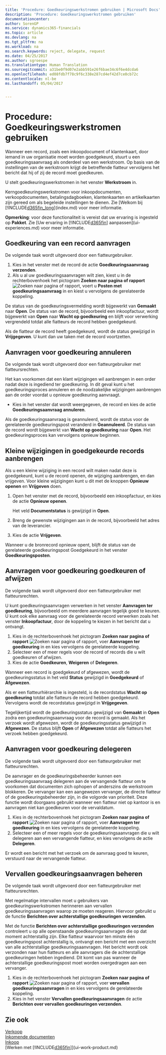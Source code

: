 ```yaml
---
title: 'Procedure: Goedkeuringswerkstromen gebruiken | Microsoft Docs'
description: 'Procedure: Goedkeuringswerkstromen gebruiken'
documentationcenter: 
author: SorenGP
ms.service: dynamics365-financials
ms.topic: article
ms.devlang: na
ms.tgt_pltfrm: na
ms.workload: na
ms.search.keywords: reject, delegate, request
ms.date: 04/25/2017
ms.author: sgroespe
ms.translationtype: Human Translation
ms.sourcegitcommit: a31be0f9d07e2abb591e26f6bae34c6f6e4dcda6
ms.openlocfilehash: ed08fdb7f78c9f6c338e287cd4ef42d7ce0cb72c
ms.contentlocale: nl-be
ms.lasthandoff: 05/04/2017


---
```

# <a name="how-to-use-approval-workflows"></a>Procedure: Goedkeuringswerkstromen gebruiken
Wanneer een record, zoals een inkoopdocument of klantenkaart, door iemand in uw organisatie moet worden goedgekeurd, stuurt u een goedkeuringsaanvraag als onderdeel van een werkstroom. Op basis van de instellingen van de werkstroom krijgt de betreffende fiatteur vervolgens het bericht dat hij of zij de record moet goedkeuren.

U stelt goedkeuringswerkstromen in het venster **Werkstroom** in.

Kerngoedkeuringswerkstromen voor inkoopdocumenten, verkoopdocumenten, betalingsdagboeken, klantenkaarten en artikelkaarten zijn gereed om als begeleide instellingen te dienen. Zie [Welkom bij [!INCLUDE[d365fin_long](includes/d365fin_long_md.md)](index.md) voor meer informatie.

**Opmerking**: voor deze functionaliteit is vereist dat uw ervaring is ingesteld op **Pakket**. Zie [Uw ervaring in [!INCLUDE[d365fin](includes/d365fin_md.md)] aanpassen](ui-experiences.md) voor meer informatie.

## <a name="to-request-approval-of-a-record"></a>Goedkeuring van een record aanvragen
De volgende taak wordt uitgevoerd door een fiatteurgebruiker.

1. Kies in het venster met de record de actie **Goedkeuringsaanvraag verzenden**.
2. Als u al uw goedkeuringsaanvragen wilt zien, kiest u in de rechterbovenhoek het pictogram **Zoeken naar pagina of rapport** ![Zoeken naar pagina of rapport](media/ui-search/search_small.png "Pictogram Zoeken naar pagina of rapport"), voert u **Posten met goedkeuringsaanvraag** in en kiest u vervolgens de gerelateerde koppeling.

De status van de goedkeuringsvermelding wordt bijgewerkt van **Gemaakt** naar **Open**. De status van de record, bijvoorbeeld een inkoopfactuur, wordt bijgewerkt van **Open** naar **Wacht op goedkeuring** en blijft voor verwerking vergrendeld totdat alle fiatteurs de record hebben goedgekeurd.

Als de fiatteur de record heeft goedgekeurd, wordt de status gewijzigd in **Vrijgegeven**. U kunt dan uw taken met de record voortzetten.

## <a name="to-cancel-requests-for-approval"></a>Aanvragen voor goedkeuring annuleren
De volgende taak wordt uitgevoerd door een fiatteurgebruiker met fiatteursrechten.

Het kan voorkomen dat een klant wijzigingen wil aanbrengen in een order nadat deze is ingediend ter goedkeuring. In dit geval kunt u het goedkeuringsproces annuleren en de noodzakelijke wijzigingen aanbrengen aan de order voordat u opnieuw goedkeuring aanvraagt.

- Kies in het venster dat wordt weergegeven, de record en kies de actie **Goedkeuringsaanvraag annuleren**.

Als de goedkeuringsaanvraag is geannuleerd, wordt de status voor de gerelateerde goedkeuringspost veranderd in **Geannuleerd**. De status van de record wordt bijgewerkt van **Wacht op goedkeuring** naar **Open**. Het goedkeuringsproces kan vervolgens opnieuw beginnen.

## <a name="to-make-minor-changes-to-approved-records"></a>Kleine wijzigingen in goedgekeurde records aanbrengen
Als u een kleine wijziging in een record wilt maken nadat deze is goedgekeurd, kunt u de record openen, de wijziging aanbrengen, en dan vrijgeven. Voor kleine wijzigingen kunt u dit met de knoppen **Opnieuw openen** en **Vrijgeven** doen.

1. Open het venster met de record, bijvoorbeeld een inkoopfactuur, en kies de actie **Opnieuw openen**.

    Het veld **Documentstatus** is gewijzigd in **Open**.
2. Breng de gewenste wijzigingen aan in de record, bijvoorbeeld het adres van de leverancier.
3. Kies de actie **Vrijgeven**.

Wanneer u de bronrecord opnieuw opent, blijft de status van de gerelateerde goedkeuringspost Goedgekeurd in het venster **Goedkeuringsposten**.

## <a name="to-approve-or-reject-requests-for-approval"></a>Aanvragen voor goedkeuring goedkeuren of afwijzen
De volgende taak wordt uitgevoerd door een fiatteurgebruiker met fiatteursrechten.

U kunt goedkeuringsaanvragen verwerken in het venster **Aanvragen ter goedkeuring**, bijvoorbeeld om meerdere aanvragen tegelijk goed te keuren. U kunt ook elke aanvraag voor de gerelateerde record verwerken zoals het venster **Inkoopfactuur**, door de koppeling te kiezen in het bericht dat u ontvangt.

1. Kies in de rechterbovenhoek het pictogram **Zoeken naar pagina of rapport** ![Zoeken naar pagina of rapport](media/ui-search/search_small.png "Pictogram Zoeken naar pagina of rapport"), voer **Aanvragen ter goedkeuring** in en kies vervolgens de gerelateerde koppeling.
2. Selecteer een of meer regels voor de record of records die u wilt goedkeuren of afwijzen.
3. Kies de actie **Goedkeuren**, **Weigeren** of **Delegeren**.

Wanneer een record is goedgekeurd of afgewezen, wordt de goedkeuringsstatus in het veld **Status** gewijzigd in **Goedgekeurd** of **Afgewezen**.

Als er een fiatteurhiërarchie is ingesteld, is de recordstatus **Wacht op goedkeuring** totdat alle fiatteurs de record hebben goedgekeurd. Vervolgens wordt de recordstatus gewijzigd in **Vrijgegeven**.

Tegelijkertijd wordt de goedkeuringsstatus gewijzigd van **Gemaakt** in **Open** zodra een goedkeuringsaanvraag voor de record is gemaakt. Als het verzoek wordt afgewezen, wordt de goedkeuringsstatus gewijzigd in **Afgewezen**. De status blijft **Open** of **Afgewezen** totdat alle fiatteurs het verzoek hebben goedgekeurd.

## <a name="to-delegate-requests-for-approval"></a>Aanvragen voor goedkeuring delegeren
De volgende taak wordt uitgevoerd door een fiatteurgebruiker met fiatteursrechten.

De aanvrager en de goedkeuringsbeheerder kunnen een goedkeuringsaanvraag delegeren aan de vervangende fiatteur om te voorkomen dat documenten zich ophopen of anderszins de werkstroom blokkeren. De vervanger kan een aangewezen vervanger, de directe fiatteur of de goedkeuringsbeheerder zijn, in die volgorde van prioriteit. Deze functie wordt doorgaans gebruikt wanneer een fiatteur niet op kantoor is en aanvragen niet kan goedkeuren voor de vervaldatum.

1. Kies in de rechterbovenhoek het pictogram **Zoeken naar pagina of rapport** ![Zoeken naar pagina of rapport](media/ui-search/search_small.png "Pictogram Zoeken naar pagina of rapport"), voer **Aanvragen ter goedkeuring** in en kies vervolgens de gerelateerde koppeling.
2. Selecteer een of meer regels voor de goedkeuringsaanvragen die u wilt delegeren aan een vervangende fiatteur, en kies vervolgens de actie **Delegeren**.

Er wordt een bericht met het verzoek om de aanvraag goed te keuren, verstuurd naar de vervangende fiatteur.

## <a name="to-manage-overdue-approval-requests"></a>Vervallen goedkeuringsaanvragen beheren
De volgende taak wordt uitgevoerd door een fiatteurgebruiker met fiatteursrechten.

Met regelmatige intervallen moet u gebruikers van goedkeuringswerkstromen herinneren aan vervallen goedkeuringsaanvragen waarop ze moeten reageren. Hiervoor gebruikt u de functie **Berichten over achterstallige goedkeuringen verzenden**.

Met de functie **Berichten over achterstallige goedkeuringen verzenden** controleert u op alle openstaande goedkeuringsaanvragen die op dat moment achterstallig zijn. Elke fiatteur waarvoor ten minste één goedkeuringspost achterstallig is, ontvangt een bericht met een overzicht van alle achterstallige goedkeuringsaanvragen. Het bericht wordt ook verzonden naar hun fiatteurs en alle aanvragers die de achterstallige goedkeuringen hebben ingediend. Dit komt van pas wanneer de achterstallige goedkeuringspost moet worden overgedragen aan een vervanger.

1. Kies in de rechterbovenhoek het pictogram **Zoeken naar pagina of rapport** ![Zoeken naar pagina of rapport](media/ui-search/search_small.png "Pictogram Zoeken naar pagina of rapport"), voer **vervallen goedkeuringsaanvragen** in en kies vervolgens de gerelateerde koppeling.
2. Kies in het venster **Vervallen goedkeuringsaanvragen** de actie **Berichten over vervallen goedkeuringen verzenden**.

## <a name="see-also"></a>Zie ook
[Verkoop](sales-manage-sales.md)    
[Inkomende documenten](across-income-documents.md)  
[Inkoop](purchasing-manage-purchasing.md)  
[Werken met [!INCLUDE[d365fin](includes/d365fin_md.md)]](ui-work-product.md)

